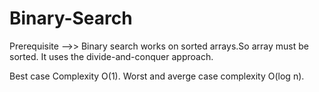 # Binary-Search
Prerequisite -->> Binary search works on sorted arrays.So array must be sorted.
It uses the divide-and-conquer approach.

Best case Complexity O(1).
Worst and averge case complexity O(log n).
